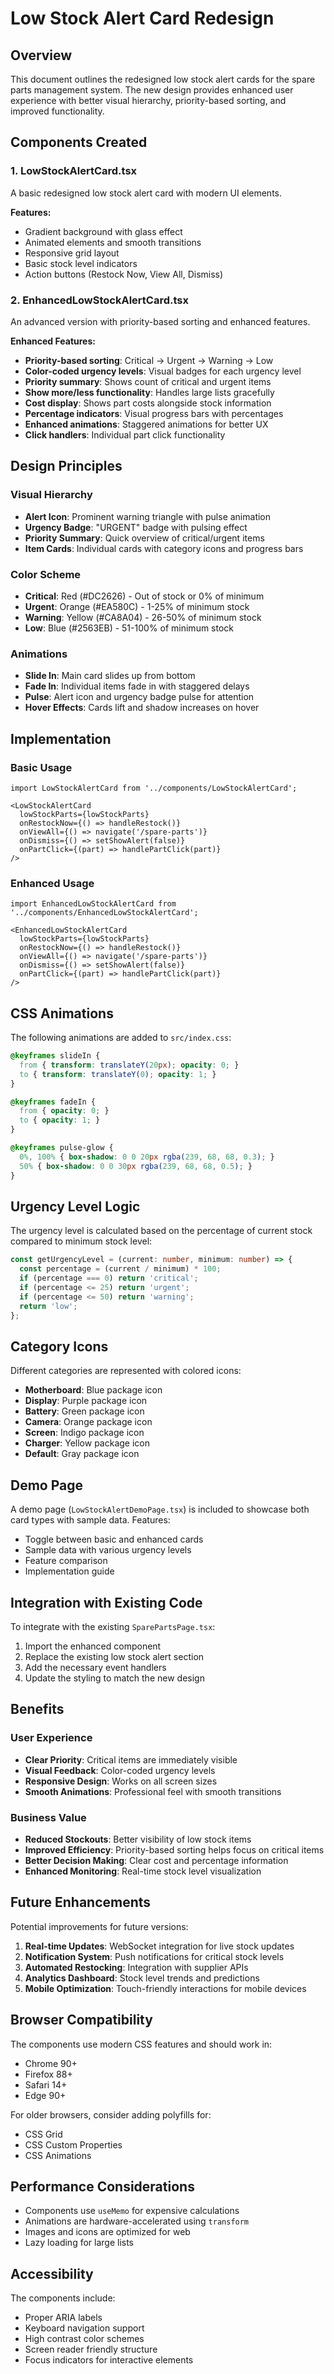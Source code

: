 # Low Stock Alert Card Redesign

## Overview

This document outlines the redesigned low stock alert cards for the spare parts management system. The new design provides enhanced user experience with better visual hierarchy, priority-based sorting, and improved functionality.

## Components Created

### 1. LowStockAlertCard.tsx
A basic redesigned low stock alert card with modern UI elements.

**Features:**
- Gradient background with glass effect
- Animated elements and smooth transitions
- Responsive grid layout
- Basic stock level indicators
- Action buttons (Restock Now, View All, Dismiss)

### 2. EnhancedLowStockAlertCard.tsx
An advanced version with priority-based sorting and enhanced features.

**Enhanced Features:**
- **Priority-based sorting**: Critical → Urgent → Warning → Low
- **Color-coded urgency levels**: Visual badges for each urgency level
- **Priority summary**: Shows count of critical and urgent items
- **Show more/less functionality**: Handles large lists gracefully
- **Cost display**: Shows part costs alongside stock information
- **Percentage indicators**: Visual progress bars with percentages
- **Enhanced animations**: Staggered animations for better UX
- **Click handlers**: Individual part click functionality

## Design Principles

### Visual Hierarchy
- **Alert Icon**: Prominent warning triangle with pulse animation
- **Urgency Badge**: "URGENT" badge with pulsing effect
- **Priority Summary**: Quick overview of critical/urgent items
- **Item Cards**: Individual cards with category icons and progress bars

### Color Scheme
- **Critical**: Red (#DC2626) - Out of stock or 0% of minimum
- **Urgent**: Orange (#EA580C) - 1-25% of minimum stock
- **Warning**: Yellow (#CA8A04) - 26-50% of minimum stock
- **Low**: Blue (#2563EB) - 51-100% of minimum stock

### Animations
- **Slide In**: Main card slides up from bottom
- **Fade In**: Individual items fade in with staggered delays
- **Pulse**: Alert icon and urgency badge pulse for attention
- **Hover Effects**: Cards lift and shadow increases on hover

## Implementation

### Basic Usage

```tsx
import LowStockAlertCard from '../components/LowStockAlertCard';

<LowStockAlertCard
  lowStockParts={lowStockParts}
  onRestockNow={() => handleRestock()}
  onViewAll={() => navigate('/spare-parts')}
  onDismiss={() => setShowAlert(false)}
  onPartClick={(part) => handlePartClick(part)}
/>
```

### Enhanced Usage

```tsx
import EnhancedLowStockAlertCard from '../components/EnhancedLowStockAlertCard';

<EnhancedLowStockAlertCard
  lowStockParts={lowStockParts}
  onRestockNow={() => handleRestock()}
  onViewAll={() => navigate('/spare-parts')}
  onDismiss={() => setShowAlert(false)}
  onPartClick={(part) => handlePartClick(part)}
/>
```

## CSS Animations

The following animations are added to `src/index.css`:

```css
@keyframes slideIn {
  from { transform: translateY(20px); opacity: 0; }
  to { transform: translateY(0); opacity: 1; }
}

@keyframes fadeIn {
  from { opacity: 0; }
  to { opacity: 1; }
}

@keyframes pulse-glow {
  0%, 100% { box-shadow: 0 0 20px rgba(239, 68, 68, 0.3); }
  50% { box-shadow: 0 0 30px rgba(239, 68, 68, 0.5); }
}
```

## Urgency Level Logic

The urgency level is calculated based on the percentage of current stock compared to minimum stock level:

```typescript
const getUrgencyLevel = (current: number, minimum: number) => {
  const percentage = (current / minimum) * 100;
  if (percentage === 0) return 'critical';
  if (percentage <= 25) return 'urgent';
  if (percentage <= 50) return 'warning';
  return 'low';
};
```

## Category Icons

Different categories are represented with colored icons:

- **Motherboard**: Blue package icon
- **Display**: Purple package icon
- **Battery**: Green package icon
- **Camera**: Orange package icon
- **Screen**: Indigo package icon
- **Charger**: Yellow package icon
- **Default**: Gray package icon

## Demo Page

A demo page (`LowStockAlertDemoPage.tsx`) is included to showcase both card types with sample data. Features:

- Toggle between basic and enhanced cards
- Sample data with various urgency levels
- Feature comparison
- Implementation guide

## Integration with Existing Code

To integrate with the existing `SparePartsPage.tsx`:

1. Import the enhanced component
2. Replace the existing low stock alert section
3. Add the necessary event handlers
4. Update the styling to match the new design

## Benefits

### User Experience
- **Clear Priority**: Critical items are immediately visible
- **Visual Feedback**: Color-coded urgency levels
- **Responsive Design**: Works on all screen sizes
- **Smooth Animations**: Professional feel with smooth transitions

### Business Value
- **Reduced Stockouts**: Better visibility of low stock items
- **Improved Efficiency**: Priority-based sorting helps focus on critical items
- **Better Decision Making**: Clear cost and percentage information
- **Enhanced Monitoring**: Real-time stock level visualization

## Future Enhancements

Potential improvements for future versions:

1. **Real-time Updates**: WebSocket integration for live stock updates
2. **Notification System**: Push notifications for critical stock levels
3. **Automated Restocking**: Integration with supplier APIs
4. **Analytics Dashboard**: Stock level trends and predictions
5. **Mobile Optimization**: Touch-friendly interactions for mobile devices

## Browser Compatibility

The components use modern CSS features and should work in:
- Chrome 90+
- Firefox 88+
- Safari 14+
- Edge 90+

For older browsers, consider adding polyfills for:
- CSS Grid
- CSS Custom Properties
- CSS Animations

## Performance Considerations

- Components use `useMemo` for expensive calculations
- Animations are hardware-accelerated using `transform`
- Images and icons are optimized for web
- Lazy loading for large lists

## Accessibility

The components include:
- Proper ARIA labels
- Keyboard navigation support
- High contrast color schemes
- Screen reader friendly structure
- Focus indicators for interactive elements 